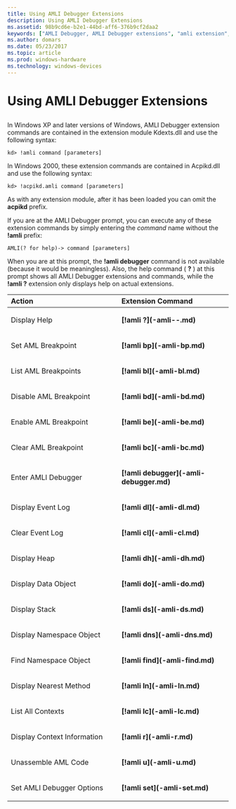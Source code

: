 ```yaml
---
title: Using AMLI Debugger Extensions
description: Using AMLI Debugger Extensions
ms.assetid: 98b9cd6e-b2e1-44bd-aff6-376b9cf2daa2
keywords: ["AMLI Debugger, AMLI Debugger extensions", "amli extension", "acpikd.amli extension"]
ms.author: domars
ms.date: 05/23/2017
ms.topic: article
ms.prod: windows-hardware
ms.technology: windows-devices
---
```


# Using AMLI Debugger Extensions


## <span id="ddk_using_amli_debugger_extensions_dbg"></span><span id="DDK_USING_AMLI_DEBUGGER_EXTENSIONS_DBG"></span>


In Windows XP and later versions of Windows, AMLI Debugger extension commands are contained in the extension module Kdexts.dll and use the following syntax:

```
kd> !amli command [parameters] 
```

In Windows 2000, these extension commands are contained in Acpikd.dll and use the following syntax:

```
kd> !acpikd.amli command [parameters] 
```

As with any extension module, after it has been loaded you can omit the **acpikd** prefix.

If you are at the AMLI Debugger prompt, you can execute any of these extension commands by simply entering the *command* name without the **!amli** prefix:

```
AMLI(? for help)-> command [parameters] 
```

When you are at this prompt, the **!amli debugger** command is not available (because it would be meaningless). Also, the help command ( **?** ) at this prompt shows all AMLI Debugger extensions and commands, while the **!amli ?** extension only displays help on actual extensions.

<table>
<colgroup>
<col width="50%" />
<col width="50%" />
</colgroup>
<thead>
<tr class="header">
<th align="left">Action</th>
<th align="left">Extension Command</th>
</tr>
</thead>
<tbody>
<tr class="odd">
<td align="left"><p>Display Help</p></td>
<td align="left"><p><strong>[!amli ?](-amli--.md)</strong></p></td>
</tr>
<tr class="even">
<td align="left"><p>Set AML Breakpoint</p></td>
<td align="left"><p><strong>[!amli bp](-amli-bp.md)</strong></p></td>
</tr>
<tr class="odd">
<td align="left"><p>List AML Breakpoints</p></td>
<td align="left"><p><strong>[!amli bl](-amli-bl.md)</strong></p></td>
</tr>
<tr class="even">
<td align="left"><p>Disable AML Breakpoint</p></td>
<td align="left"><p><strong>[!amli bd](-amli-bd.md)</strong></p></td>
</tr>
<tr class="odd">
<td align="left"><p>Enable AML Breakpoint</p></td>
<td align="left"><p><strong>[!amli be](-amli-be.md)</strong></p></td>
</tr>
<tr class="even">
<td align="left"><p>Clear AML Breakpoint</p></td>
<td align="left"><p><strong>[!amli bc](-amli-bc.md)</strong></p></td>
</tr>
<tr class="odd">
<td align="left"><p>Enter AMLI Debugger</p></td>
<td align="left"><p><strong>[!amli debugger](-amli-debugger.md)</strong></p></td>
</tr>
<tr class="even">
<td align="left"><p>Display Event Log</p></td>
<td align="left"><p><strong>[!amli dl](-amli-dl.md)</strong></p></td>
</tr>
<tr class="odd">
<td align="left"><p>Clear Event Log</p></td>
<td align="left"><p><strong>[!amli cl](-amli-cl.md)</strong></p></td>
</tr>
<tr class="even">
<td align="left"><p>Display Heap</p></td>
<td align="left"><p><strong>[!amli dh](-amli-dh.md)</strong></p></td>
</tr>
<tr class="odd">
<td align="left"><p>Display Data Object</p></td>
<td align="left"><p><strong>[!amli do](-amli-do.md)</strong></p></td>
</tr>
<tr class="even">
<td align="left"><p>Display Stack</p></td>
<td align="left"><p><strong>[!amli ds](-amli-ds.md)</strong></p></td>
</tr>
<tr class="odd">
<td align="left"><p>Display Namespace Object</p></td>
<td align="left"><p><strong>[!amli dns](-amli-dns.md)</strong></p></td>
</tr>
<tr class="even">
<td align="left"><p>Find Namespace Object</p></td>
<td align="left"><p><strong>[!amli find](-amli-find.md)</strong></p></td>
</tr>
<tr class="odd">
<td align="left"><p>Display Nearest Method</p></td>
<td align="left"><p><strong>[!amli ln](-amli-ln.md)</strong></p></td>
</tr>
<tr class="even">
<td align="left"><p>List All Contexts</p></td>
<td align="left"><p><strong>[!amli lc](-amli-lc.md)</strong></p></td>
</tr>
<tr class="odd">
<td align="left"><p>Display Context Information</p></td>
<td align="left"><p><strong>[!amli r](-amli-r.md)</strong></p></td>
</tr>
<tr class="even">
<td align="left"><p>Unassemble AML Code</p></td>
<td align="left"><p><strong>[!amli u](-amli-u.md)</strong></p></td>
</tr>
<tr class="odd">
<td align="left"><p>Set AMLI Debugger Options</p></td>
<td align="left"><p><strong>[!amli set](-amli-set.md)</strong></p></td>
</tr>
</tbody>
</table>

 

 

 





